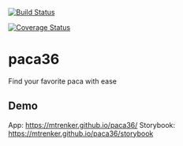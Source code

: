 [![Build Status](https://travis-ci.com/mtrenker/paca36.svg?branch=master)](https://travis-ci.com/mtrenker/paca36)

[![Coverage Status](https://coveralls.io/repos/github/mtrenker/paca36/badge.svg?branch=master)](https://coveralls.io/github/mtrenker/paca36?branch=master)

# paca36
Find your favorite paca with ease

## Demo
App: https://mtrenker.github.io/paca36/
Storybook: https://mtrenker.github.io/paca36/storybook
